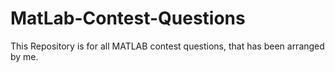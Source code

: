 # MatLab-Contest-Questions
This Repository is for all MATLAB contest questions, that has been arranged by me.
